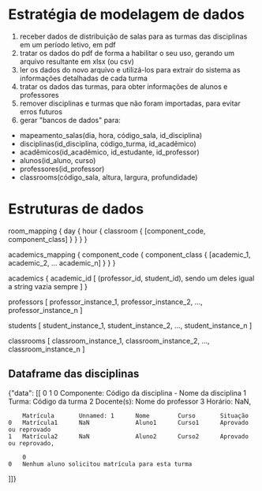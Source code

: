 # Estratégia de modelagem de dados

1) receber dados de distribuição de salas para as turmas das disciplinas em um período letivo, em pdf
2) tratar os dados do pdf de forma a habilitar o seu uso, gerando um arquivo resultante em xlsx (ou csv)
3) ler os dados do novo arquivo e utilizá-los para extrair do sistema as informações detalhadas de cada turma
4) tratar os dados das turmas, para obter informações de alunos e professores
5) remover disciplinas e turmas que não foram importadas, para evitar erros futuros
6) gerar "bancos de dados" para: 
* mapeamento_salas(dia, hora, código_sala, id_disciplina)
* disciplinas(id_disciplina, código_turma, id_acadêmico) 
* acadêmicos(id_acadêmico, id_estudante, id_professor)
* alunos(id_aluno, curso)
* professores(id_professor)
* classrooms(código_sala, altura, largura, profundidade)

# Estruturas de dados

room_mapping {
    day {
        hour {
            classroom {
                [component_code, component_class]
            }
        }
    }
}

academics_mapping {
    component_code {
        component_class {
                [academic_1, academic_2, ... academic_n]
        }
    }
}

academics {
    academic_id [
        (professor_id, student_id), sendo um deles igual a string vazia sempre
    ]
}

professors [
    professor_instance_1, professor_instance_2, ..., professor_instance_n
]

students [
    student_instance_1, student_instance_2, ..., student_instance_n
]

classrooms [
    classroom_instance_1, classroom_instance_2, ..., classroom_instance_n
]

## Dataframe das disciplinas

{"data": 
[[
        0               1
    0   Componente:     Código da disciplina - Nome da disciplina
    1   Turma:          Código da turma
    2   Docente(s):     Nome do professor
    3   Horário:        NaN,     

        Matrícula       Unnamed: 1      Nome        Curso       Situação
    0   Matrícula1      NaN             Aluno1      Curso1      Aprovado ou reprovado
    1   Matrícula2      NaN             Aluno2      Curso2      Aprovado ou reprovado,

        0
    0   Nenhum aluno solicitou matrícula para esta turma
]]}
